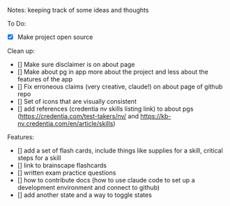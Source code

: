 Notes:
keeping track of some ideas and thoughts

To Do:
- [x] Make project open source

Clean up:
- [] Make sure disclaimer is on about page
- [] Make about pg in app more about the project and less about the features of the app
- [] Fix erroneous claims (very creative, claude!) on about page of github repo
- [] Set of icons that are visually consistent
- [] add references (credentia nv skills listing link) to about pgs (https://credentia.com/test-takers/nv/ and https://kb-nv.credentia.com/en/article/skills)

Features:
- [] add a set of flash cards, include things like supplies for a skill, critical steps for a skill
- [] link to brainscape flashcards
- [] written exam practice questions
- [] how to contribute docs (how to use claude code to set up a development environment and connect to github)
- [] add another state and a way to toggle states

